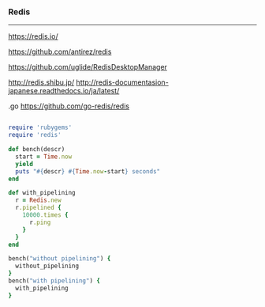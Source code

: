 ### Redis
---

https://redis.io/

https://github.com/antirez/redis

https://github.com/uglide/RedisDesktopManager

http://redis.shibu.jp/
http://redis-documentasion-japanese.readthedocs.io/ja/latest/

.go
https://github.com/go-redis/redis

```c
```

```ruby
require 'rubygems'
require 'redis'

def bench(descr)
  start = Time.now
  yield
  puts "#{descr} #{Time.now-start} seconds"
end

def with_pipelining
  r = Redis.new
  r.pipelined {
    10000.times {
      r.ping
    }
  }
end

bench("without pipelining") {
  without_pipelining
}
bench("with pipelining") {
  with_pipelining
}


```

```go

```



























































